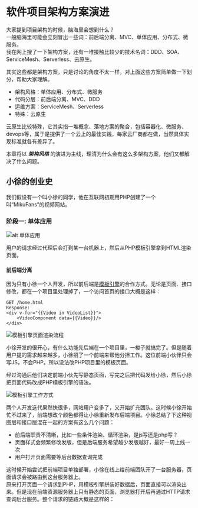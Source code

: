 # 软件项目架构方案演进
大家提到项目架构的时候，脑海里会想到什么？  
一般脑海里可能会立刻冒出一些词：前后端分离、MVC、单体应用、分布式、微服务。  
我在网上搜了一下架构方案，还有一堆接触比较少的技术名词：DDD、SOA、ServiceMesh、Serverless、云原生。  

其实这些都是架构方案，只是讨论的角度不太一样，对上面这些方案简单做一下划分，帮助大家理解。  
- 架构风格：单体应用、分布式、微服务
- 代码分层：前后端分离、MVC、DDD
- 运维方案：ServiceMesh、Serverless
- 特殊：云原生

云原生比较特殊，它其实指一堆概念、落地方案的聚合，包括容器化、微服务、devops等，属于是提供了一个云上的最佳实践，每家云厂商都在做，当然具体实现标准就各有差异了。  

本章将以 _**架构风格**_ 的演进为主线，理清为什么会有这么多架构方案，他们又都解决了什么问题。  

## 小徐的创业史
我们假设有一个叫小徐的同学，他在互联网初期用PHP创建了一个叫“MikuFans”的视频网站。  
### 阶段一: 单体应用
![alt 单体应用](http://assets.processon.com/chart_image/6350b39b1efad4167899b0b1.png)  

用户的请求经过代理后会打到某一台机器上，然后从PHP模板引擎拿到HTML渲染页面。  
#### 前后端分离
因为只有小徐一个人开发，所以前后端是[模板引擎](./resource/TemplateEngine.md)的合作方式。无论是页面、接口修改，都在一个项目里处理掉了，一个访问首页的接口大概是这样：

```API
GET /home.html
Response: 
<div v-for="{{Video in VideoList}}">
    <VideoComponent data={{Video}}/>
</div>
```
![模板引擎页面渲染流程](http://assets.processon.com/chart_image/6350ee72637689070a62b942.png)


小徐开发的很开心，有什么功能先后端在一个项目里，一梭子就搞完了。但是随着用户提的需求越来越多，小徐招了一个前端来帮他分担工作。这位前端小伙伴只会写JS，不会PHP。所以没法改PHP项目里的模板页面。    

经过沟通后他们决定前端小伙先写静态页面，写完之后把代码发给小徐，然后小徐把页面代码改成PHP模板引擎的语法。  

![模板引擎工作方式](http://assets.processon.com/chart_image/6350e5c07d9c080747604468.png)  

两个人开发迭代果然快很多，网站用户变多了，又开始扩充团队。这时候小徐开始忙不过来了，前端想改个颜色都得让小徐重新发布后端项目。小徐总结了下这种视图层和接口层混在一起的方案有这么几个问题：
- 前后端职责不清晰，比如一些条件渲染、循环渲染，是js写还是php写？
- 页面样式会频繁修改发版，但是后端服务希望越少发版越好，最好一周上线一次
- 用户打开页面需要等后台数据查询完成

这时候开始尝试把前端项目单独部署，小徐在线上给前端团队开了一台服务器，页面请求会被路由到这台服务器上。  
原来打开页面一个请求到PHP，用模板引擎拼装好数据后，页面直接可以渲染出来。但是现在前端资源服务器上只有静态的页面，浏览器打开后再通过HTTP请求查询后台服务。整个请求的链路大概是这样的：  
